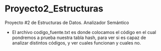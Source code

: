 # Proyecto2_Estructuras
Proyecto #2 de Estructuras de Datos.  Analizador Semántico
- El archivo codigo_fuente.txt es donde colocamos el código en el cual pondremos a prueba nuestra tabla hash,
para ver si es capaz de analizar distintos códigos, y ver cuales funcionan y cuales no.
